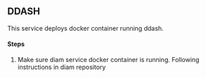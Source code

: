 ## DDASH
This service deploys docker container running ddash.

#### Steps
1. Make sure diam service docker container is running. Following
    instructions in diam repository
